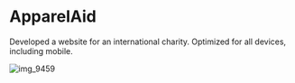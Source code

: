 # ApparelAid
Developed a website for an international charity. 
Optimized for all devices, including mobile.

![img_9459](https://cloud.githubusercontent.com/assets/23727170/26203839/cab5da12-3baa-11e7-93e9-07a56c4d61fe.PNG)
